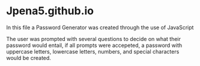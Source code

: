 # Jpena5.github.io

In this file a Password Generator was created through the use of JavaScript

The user was prompted with several questions to decide on what their password would entail, if all prompts were accepeted, a password 
with uppercase letters, lowercase letters, numbers, and special characters would be created.

